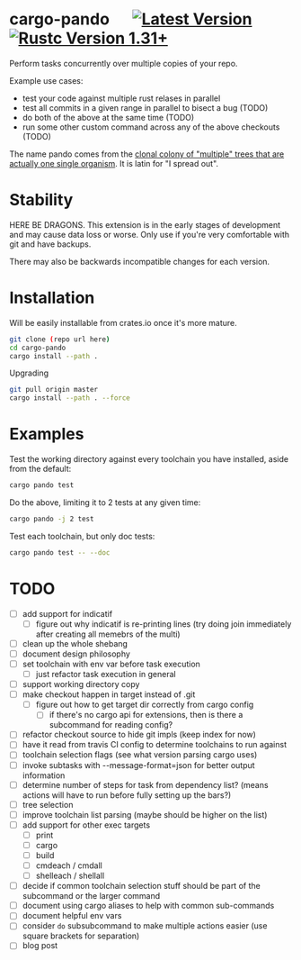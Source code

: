 # cargo-pando &emsp; [![Latest Version]][crates.io] [![Rustc Version 1.31+]][rustc]

[Latest Version]: https://img.shields.io/crates/v/cargo-checkout.svg
[crates.io]: https://crates.io/crates/cargo-checkout
[Rustc Version 1.31+]: https://img.shields.io/badge/rustc-1.31+-lightgray.svg
[rustc]: https://blog.rust-lang.org/2018/12/06/Rust-1.31-and-rust-2018.html

Perform tasks concurrently over multiple copies of your repo.

Example use cases:

- test your code against multiple rust relases in parallel
- test all commits in a given range in parallel to bisect a bug (TODO)
- do both of the above at the same time (TODO)
- run some other custom command across any of the above checkouts (TODO)

The name pando comes from the [clonal colony of "multiple" trees that are actually one single organism](https://en.wikipedia.org/wiki/Pando_(tree)). It is latin for "I spread out".

# Stability

HERE BE DRAGONS. This extension is in the early stages of development and may
cause data loss or worse. Only use if you're very comfortable with git and have backups.

There may also be backwards incompatible changes for each version.

# Installation

Will be easily installable from crates.io once it's more mature.

```bash
git clone (repo url here)
cd cargo-pando
cargo install --path .
```

Upgrading
```bash
git pull origin master
cargo install --path . --force
```

# Examples

Test the working directory against every toolchain you have installed, aside from the default:
```bash
cargo pando test
```

Do the above, limiting it to 2 tests at any given time:
```bash
cargo pando -j 2 test
```

Test each toolchain, but only doc tests:
```bash
cargo pando test -- --doc
```

# TODO

- [ ] add support for indicatif
  - [ ] figure out why indicatif is re-printing lines (try doing join immediately after creating all memebrs of the multi)
- [ ] clean up the whole shebang
- [ ] document design philosophy
- [ ] set toolchain with env var before task execution
  - [ ] just refactor task execution in general
- [ ] support working directory copy
- [ ] make checkout happen in target instead of .git
  - [ ] figure out how to get target dir correctly from cargo config
    - [ ] if there's no cargo api for extensions, then is there a subcommand for reading config?
- [ ] refactor checkout source to hide git impls (keep index for now)
- [ ] have it read from travis CI config to determine toolchains to run against
- [ ] toolchain selection flags (see what version parsing cargo uses)
- [ ] invoke subtasks with --message-format=json for better output information
- [ ] determine number of steps for task from dependency list? (means actions will have to run before fully setting up the bars?)
- [ ] tree selection
- [ ] improve toolchain list parsing (maybe should be higher on the list)
- [ ] add support for other exec targets
  - [ ] print
  - [ ] cargo
  - [ ] build
  - [ ] cmdeach / cmdall
  - [ ] shelleach / shellall
- [ ] decide if common toolchain selection stuff should be part of the subcommand or the larger command
- [ ] document using cargo aliases to help with common sub-commands
- [ ] document helpful env vars
- [ ] consider `do` subsubcommand to make multiple actions easier (use square brackets for separation)
- [ ] blog post